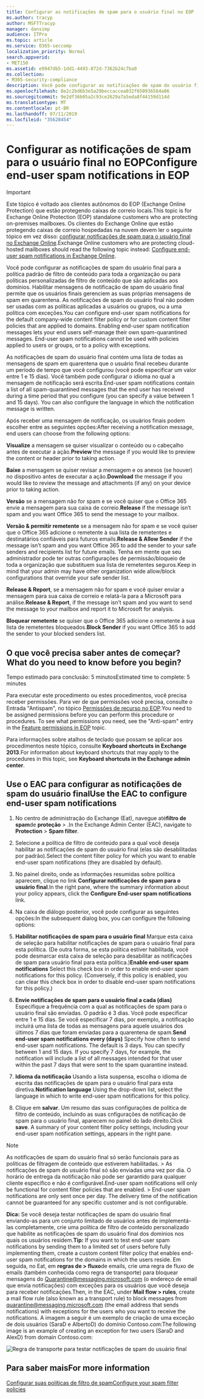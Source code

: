 ```yaml
---
title: Configurar as notificações de spam para o usuário final no EOP
ms.author: tracyp
author: MSFTTracyp
manager: dansimp
audience: ITPro
ms.topic: article
ms.service: O365-seccomp
localization_priority: Normal
search.appverid:
- MET150
ms.assetid: e9947db5-1dd1-4493-872d-7362b24c7ba0
ms.collection:
- M365-security-compliance
description: Você pode configurar as notificações de spam do usuário final para a política padrão de filtro de conteúdo para toda a organização ou para políticas personalizadas de filtro de conteúdo que são aplicadas aos domínios.
ms.openlocfilehash: 8e2c2bd6b3e5a29beccaccea032f650936584a06
ms.sourcegitcommit: 9e2df36b05a2c93ce2629a7a5eda8f44159d114d
ms.translationtype: MT
ms.contentlocale: pt-BR
ms.lasthandoff: 07/11/2019
ms.locfileid: "35628454"
---
```

# <a name="configure-end-user-spam-notifications-in-eop"></a><span data-ttu-id="baf49-103">Configurar as notificações de spam para o usuário final no EOP</span><span class="sxs-lookup"><span data-stu-id="baf49-103">Configure end-user spam notifications in EOP</span></span>
  
> [!IMPORTANT]
> <span data-ttu-id="baf49-104">Este tópico é voltado aos clientes autônomos do EOP (Exchange Online Protection) que estão protegendo caixas de correio locais.</span><span class="sxs-lookup"><span data-stu-id="baf49-104">This topic is for Exchange Online Protection (EOP) standalone customers who are protecting on-premises mailboxes.</span></span> <span data-ttu-id="baf49-105">Os clientes do Exchange Online que estão protegendo caixas de correio hospedadas na nuvem devem ler o seguinte tópico em vez disso: [configurar notificações de spam para o usuário final no Exchange Online](configure-end-user-spam-notifications-in-exchange-online.md).</span><span class="sxs-lookup"><span data-stu-id="baf49-105">Exchange Online customers who are protecting cloud-hosted mailboxes should read the following topic instead: [Configure end-user spam notifications in Exchange Online](configure-end-user-spam-notifications-in-exchange-online.md).</span></span> 
  
<span data-ttu-id="baf49-p102">Você pode configurar as notificações de spam do usuário final para a política padrão de filtro de conteúdo para toda a organização ou para políticas personalizadas de filtro de conteúdo que são aplicadas aos domínios. Habilitar mensagens de notificação de spam do usuário final permite que os usuários finais gerenciem as suas próprias mensagens de spam em quarentena. As notificações de spam do usuário final não podem ser usadas com as políticas aplicadas a usuários ou grupos, ou a uma política com exceções.</span><span class="sxs-lookup"><span data-stu-id="baf49-p102">You can configure end-user spam notifications for the default company-wide content filter policy or for custom content filter policies that are applied to domains. Enabling end-user spam notification messages lets your end users self-manage their own spam-quarantined messages. End-user spam notifications cannot be used with policies applied to users or groups, or to a policy with exceptions.</span></span>
  
<span data-ttu-id="baf49-p103">As notificações de spam do usuário final contém uma lista de todas as mensagens de spam em quarentena que o usuário final recebeu durante um período de tempo que você configurou (você pode especificar um valor entre 1 e 15 dias). Você também pode configurar o idioma no qual a mensagem de notificação será escrita.</span><span class="sxs-lookup"><span data-stu-id="baf49-p103">End-user spam notifications contain a list of all spam-quarantined messages that the end user has received during a time period that you configure (you can specify a value between 1 and 15 days). You can also configure the language in which the notification message is written.</span></span>
  
<span data-ttu-id="baf49-111">Após receber uma mensagem de notificação, os usuários finais podem escolher entre as seguintes opções:</span><span class="sxs-lookup"><span data-stu-id="baf49-111">After receiving a notification message, end users can choose from the following options:</span></span>

<span data-ttu-id="baf49-112">**Visualize** a mensagem se quiser visualizar o conteúdo ou o cabeçalho antes de executar a ação.</span><span class="sxs-lookup"><span data-stu-id="baf49-112">**Preview** the message if you would like to preview the content or header prior to taking action.</span></span>

<span data-ttu-id="baf49-113">**Baixe** a mensagem se quiser revisar a mensagem e os anexos (se houver) no dispositivo antes de executar a ação.</span><span class="sxs-lookup"><span data-stu-id="baf49-113">**Download** the message if you would like to review the message and attachments (if any) on your device prior to taking action.</span></span>

<span data-ttu-id="baf49-114">**Versão** se a mensagem não for spam e se você quiser que o Office 365 envie a mensagem para sua caixa de correio.</span><span class="sxs-lookup"><span data-stu-id="baf49-114">**Release** if the message isn’t spam and you want Office 365 to send the message to your mailbox.</span></span>

<span data-ttu-id="baf49-115">**Versão & permitir remetente** se a mensagem não for spam e se você quiser que o Office 365 adicione o remetente à sua lista de remetentes e destinatários confiáveis para futuros emails.</span><span class="sxs-lookup"><span data-stu-id="baf49-115">**Release & Allow Sender** if the message isn’t spam and you want Office 365 to add the sender to your safe senders and recipients list for future emails.</span></span> <span data-ttu-id="baf49-116">Tenha em mente que seu administrador pode ter outras configurações de permissão/bloqueio de toda a organização que substituem sua lista de remetentes seguros.</span><span class="sxs-lookup"><span data-stu-id="baf49-116">Keep in mind that your admin may have other organization wide allow/block configurations that override your safe sender list.</span></span>

<span data-ttu-id="baf49-117">**Release & Report**, se a mensagem não for spam e você quiser enviar a mensagem para sua caixa de correio e relatá-la para a Microsoft para análise.</span><span class="sxs-lookup"><span data-stu-id="baf49-117">**Release & Report**, if the message isn’t spam and you want to send the message to your mailbox and report it to Microsoft for analysis.</span></span>

<span data-ttu-id="baf49-118">**Bloquear remetente** se quiser que o Office 365 adicione o remetente à sua lista de remetentes bloqueados.</span><span class="sxs-lookup"><span data-stu-id="baf49-118">**Block Sender** if you want Office 365 to add the sender to your blocked senders list.</span></span>
  
## <a name="what-do-you-need-to-know-before-you-begin"></a><span data-ttu-id="baf49-119">O que você precisa saber antes de começar?</span><span class="sxs-lookup"><span data-stu-id="baf49-119">What do you need to know before you begin?</span></span>
<span data-ttu-id="baf49-120"><a name="sectionSection0"> </a></span><span class="sxs-lookup"><span data-stu-id="baf49-120"></span></span>

<span data-ttu-id="baf49-121">Tempo estimado para conclusão: 5 minutos</span><span class="sxs-lookup"><span data-stu-id="baf49-121">Estimated time to complete: 5 minutes</span></span>
  
<span data-ttu-id="baf49-p105">Para executar este procedimento ou estes procedimentos, você precisa receber permissões. Para ver de que permissões você precisa, consulte o Entrada "Antispam", no tópico [Permissões de recurso no EOP](eop/feature-permissions-in-eop.md).</span><span class="sxs-lookup"><span data-stu-id="baf49-p105">You need to be assigned permissions before you can perform this procedure or procedures. To see what permissions you need, see the "Anti-spam" entry in the [Feature permissions in EOP](eop/feature-permissions-in-eop.md) topic.</span></span> 
  
<span data-ttu-id="baf49-124">Para informações sobre atalhos de teclado que possam se aplicar aos procedimentos neste tópico, consulte **Keyboard shortcuts in Exchange 2013**.</span><span class="sxs-lookup"><span data-stu-id="baf49-124">For information about keyboard shortcuts that may apply to the procedures in this topic, see **Keyboard shortcuts in the Exchange admin center**.</span></span>
  
## <a name="use-the-eac-to-configure-end-user-spam-notifications"></a><span data-ttu-id="baf49-125">Use o EAC para configurar as notificações de spam do usuário final</span><span class="sxs-lookup"><span data-stu-id="baf49-125">Use the EAC to configure end-user spam notifications</span></span>

1. <span data-ttu-id="baf49-126">No centro de administração do Exchange (Eat), navegue até**filtro de spam**de **proteção** > .</span><span class="sxs-lookup"><span data-stu-id="baf49-126">In the Exchange Admin Center (EAC), navigate to **Protection** > **Spam filter**.</span></span>
    
2. <span data-ttu-id="baf49-127">Selecione a política de filtro de conteúdo para a qual você deseja habilitar as notificações de spam do usuário final (elas são desabilitadas por padrão).</span><span class="sxs-lookup"><span data-stu-id="baf49-127">Select the content filter policy for which you want to enable end-user spam notifications (they are disabled by default).</span></span>
    
3. <span data-ttu-id="baf49-128">No painel direito, onde as informações resumidas sobre política aparecem, clique no link **Configurar notificações de spam para o usuário final**.</span><span class="sxs-lookup"><span data-stu-id="baf49-128">In the right pane, where the summary information about your policy appears, click the **Configure End-user spam notifications** link.</span></span> 
    
4. <span data-ttu-id="baf49-129">Na caixa de diálogo posterior, você pode configurar as seguintes opções:</span><span class="sxs-lookup"><span data-stu-id="baf49-129">In the subsequent dialog box, you can configure the following options:</span></span>
    
1. <span data-ttu-id="baf49-p106">**Habilitar notificações de spam para o usuário final** Marque esta caixa de seleção para habilitar notificações de spam para o usuário final para esta política. (De outra forma, se esta política estiver habilitada, você pode desmarcar esta caixa de seleção para desabilitar as notificações de spam para usuário final para esta política.)</span><span class="sxs-lookup"><span data-stu-id="baf49-p106">**Enable end-user spam notifications** Select this check box in order to enable end-user spam notifications for this policy. (Conversely, if this policy is enabled, you can clear this check box in order to disable end-user spam notifications for this policy.)</span></span> 
    
2. <span data-ttu-id="baf49-p107">**Envie notificações de spam para o usuário final a cada (dias)** Especifique a frequência com a qual as notificações de spam para o usuário final são enviadas. O padrão é 3 dias. Você pode especificar entre 1 e 15 dias. Se você especificar 7 dias, por exemplo, a notificação incluirá uma lista de todas as mensagens para aquele usuários dos últimos 7 dias que foram enviadas para a quarentena de spam.</span><span class="sxs-lookup"><span data-stu-id="baf49-p107">**Send end-user spam notifications every (days)** Specify how often to send end-user spam notifications. The default is 3 days. You can specify between 1 and 15 days. If you specify 7 days, for example, the notification will include a list of all messages intended for that user within the past 7 days that were sent to the spam quarantine instead.</span></span> 
    
3. <span data-ttu-id="baf49-136">**Idioma da notificação** Usando a lista suspensa, escolha o idioma de escrita das notificações de spam para o usuário final para esta diretiva.</span><span class="sxs-lookup"><span data-stu-id="baf49-136">**Notification language** Using the drop-down list, select the language in which to write end-user spam notifications for this policy.</span></span> 
    
5. <span data-ttu-id="baf49-p108">Clique em **salvar**. Um resumo das suas configurações de política de filtro de conteúdo, incluindo as suas cnfigurações de notificação de spam para o usuário final, aparecem no painel do lado direito.</span><span class="sxs-lookup"><span data-stu-id="baf49-p108">Click **save**. A summary of your content filter policy settings, including your end-user spam notification settings, appears in the right pane.</span></span>
    
> [!NOTE]
>  <span data-ttu-id="baf49-p109">As notificações de spam do usuário final só serão funcionais para as políticas de filtragem de conteúdo que estiverem habilitadas. >  As notificações de spam do usuário final só são enviadas uma vez por dia. O horário de entrega da notificação não pode ser garantido para qualquer cliente específico e não é configurável.</span><span class="sxs-lookup"><span data-stu-id="baf49-p109">End-user spam notifications will only be functional for content filter policies that are enabled. >  End-user spam notifications are only sent once per day. The delivery time of the notification cannot be guaranteed for any specific customer and is not configurable.</span></span> 
  
 <span data-ttu-id="baf49-142">**Dica:** Se você deseja testar notificações de spam do usuário final enviando-as para um conjunto limitado de usuários antes de implementá-las completamente, crie uma política de filtro de conteúdo personalizado que habilite as notificações de spam do usuário final dos domínios nos quais os usuários residem.</span><span class="sxs-lookup"><span data-stu-id="baf49-142">**Tip:** If you want to test end-user spam notifications by sending them to a limited set of users before fully implementing them, create a custom content filter policy that enables end-user spam notifications for the domains in which the users reside.</span></span> <span data-ttu-id="baf49-143">Em seguida, no Eat, em **regras de \> fluxo**de emails, crie uma regra de fluxo de emails (também conhecida como regra de transporte) para bloquear mensagens do Quarantine@messaging.microsoft.com (o endereço de email que envia notificações) com exceções para os usuários que você deseja para receber notificações.</span><span class="sxs-lookup"><span data-stu-id="baf49-143">Then, in the EAC, under **Mail flow \> rules**, create a mail flow rule (also known as a transport rule) to block messages from quarantine@messaging.microsoft.com (the email address that sends notifications) with exceptions for the users who you want to receive the notifications.</span></span> <span data-ttu-id="baf49-144">A imagem a seguir é um exemplo de criação de uma exceção de dois usuários (SaraD e AlbertoD) do domínio Contoso.com:</span><span class="sxs-lookup"><span data-stu-id="baf49-144">The following image is an example of creating an exception for two users (SaraD and AlexD) from domain Contoso.com:</span></span> 
  
![Regra de transporte para testar notificações de spam do usuário final](media/EOP-ESN-testspecificusers.jpg)
  
## <a name="for-more-information"></a><span data-ttu-id="baf49-146">Para saber mais</span><span class="sxs-lookup"><span data-stu-id="baf49-146">For more information</span></span>

[<span data-ttu-id="baf49-147">Configurar suas políticas de filtro de spam</span><span class="sxs-lookup"><span data-stu-id="baf49-147">Configure your spam filter policies</span></span>](configure-your-spam-filter-policies.md)
  
